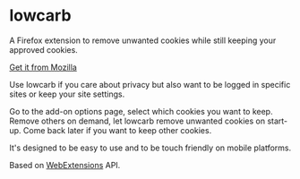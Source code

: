 # lowcarb

A Firefox extension to remove unwanted cookies while still keeping your approved cookies. 


[Get it from Mozilla](https://addons.mozilla.org/firefox/addon/lowcarb/)

Use lowcarb if you care about privacy but also want to be logged in specific sites or keep your site settings.

Go to the add-on options page, select which cookies you want to keep. Remove others on demand, let lowcarb remove unwanted cookies on start-up. Come back later if you want to keep other cookies.

It's designed to be easy to use and to be touch friendly on mobile platforms.

Based on [WebExtensions](https://developer.mozilla.org/Add-ons/WebExtensions) API.
